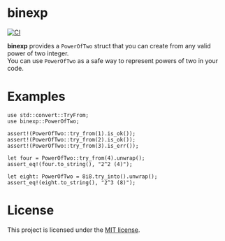 # binexp

[![CI](https://github.com/Mirch/binexp/actions/workflows/ci.yml/badge.svg)](https://github.com/Mirch/binexp/actions/workflows/ci.yml)

**binexp** provides a `PowerOfTwo` struct that you can create from any valid power of two integer.  
You can use `PowerOfTwo` as a safe way to represent powers of two in your code.
    
# Examples
```
use std::convert::TryFrom;
use binexp::PowerOfTwo;

assert!(PowerOfTwo::try_from(1).is_ok());
assert!(PowerOfTwo::try_from(2).is_ok());
assert!(PowerOfTwo::try_from(3).is_err());

let four = PowerOfTwo::try_from(4).unwrap();
assert_eq!(four.to_string(), "2^2 (4)");

let eight: PowerOfTwo = 8i8.try_into().unwrap();
assert_eq!(eight.to_string(), "2^3 (8)");
```

# License
This project is licensed under the [MIT license](LICENSE).

